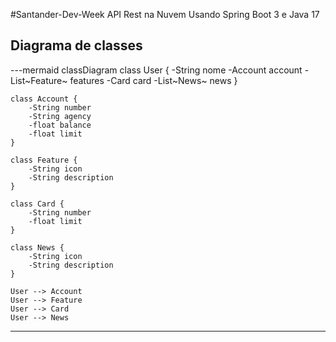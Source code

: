#Santander-Dev-Week
API Rest na Nuvem Usando Spring Boot 3 e Java 17

##  Diagrama de classes 

---mermaid
classDiagram
    class User {
        -String nome
        -Account account
        -List~Feature~ features
        -Card card
        -List~News~ news
    }

    class Account {
        -String number
        -String agency
        -float balance
        -float limit
    }

    class Feature {
        -String icon
        -String description
    }

    class Card {
        -String number
        -float limit
    }

    class News {
        -String icon
        -String description
    }

    User --> Account
    User --> Feature
    User --> Card
    User --> News
---
